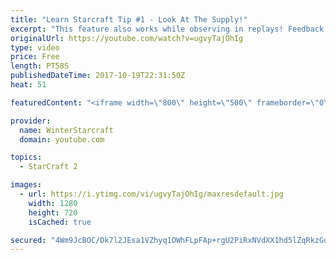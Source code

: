 ```yaml
---
title: "Learn Starcraft Tip #1 - Look At The Supply!"
excerpt: "This feature also works while observing in replays! Feedback and tip suggestions are appreciated :)"
originalUrl: https://youtube.com/watch?v=ugvyTajOhIg
type: video
price: Free
length: PT58S
publishedDateTime: 2017-10-19T22:31:50Z
heat: 51

featuredContent: "<iframe width=\"800\" height=\"500\" frameborder=\"0\" src=\"https://www.youtube.com/embed/ugvyTajOhIg\" allow=\"accelerometer; autoplay; encrypted-media; gyroscope; picture-in-picture\" allowfullscreen></iframe>"

provider:
  name: WinterStarcraft
  domain: youtube.com

topics:
  - StarCraft 2

images:
  - url: https://i.ytimg.com/vi/ugvyTajOhIg/maxresdefault.jpg
    width: 1280
    height: 720
    isCached: true

secured: "4Wm9JcBOC/Dk7l2JEsa1VZhyq1OWhFLpFAp+rgU2PiRxNVdXX1hd5lZqRkzGu0jxWxemKwk+4+fmkqvGYyAGF/6xGb3RB+yoX/SGHdaLKTR8Xl6+i47/qRXUBfAdUsOPb4o5yr6RBc6MmuA2QdlyM/I1RbORt/a2lnPcJf42v4KIuWiEm5COHALRM193W1LpYKD9n8V45fr64KyS59UlYfKXOrJqfDtvCE0aGEeZn+XYlGQDKQC4sOkjljzsiLQDJIDkYPpwOD7NCNWKL3pwO0BkD7LSu5Cug+j4qUKXVSbgOoZuuFDD4bQhvLz/lUyqgnLvERHLGzPWptSP+l0nrWr3GLSCn9go8EkaGTA+GJ5cdfBWRosB8+BzFBTw9RqL4WM2mTywcMIsO48zBQUDKomm32YYZ58ZxTZ89VMuLlw=;GXY859TeyHluT0MGLRZX3w=="
---
```


